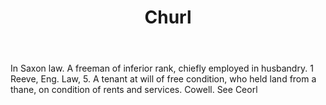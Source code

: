 ---
title: Churl
letter: C
permalink: "/definitions/bld-churl.html"
body: In Saxon law. A freeman of inferior rank, chiefly employed in husbandry. 1 Reeve,
  Eng. Law, 5. A tenant at will of free condition, who held land from a thane, on
  condition of rents and services. Cowell. See Ceorl
published_at: '2018-07-07'
source: Black's Law Dictionary 2nd Ed (1910)
layout: post
---